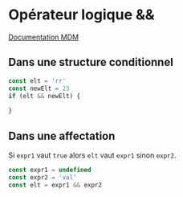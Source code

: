 # Opérateur logique &&

[Documentation MDM](https://developer.mozilla.org/en-US/docs/Web/JavaScript/Reference/Operators/Logical_AND)

## Dans une structure conditionnel

```javascript
const elt = 'rr'
const newElt = 23
if (elt && newElt) {
  
}
```

## Dans une affectation 

Si `expr1` vaut `true` alors `elt`  vaut `expr1` sinon `expr2`.

```javascript
const expr1 = undefined
const expr2 = 'val'
const elt = expr1 && expr2
```



